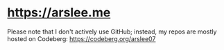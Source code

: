 # https://arslee.me

Please note that I don't actively use GitHub; instead, my repos are mostly hosted on Codeberg: https://codeberg.org/arslee07
